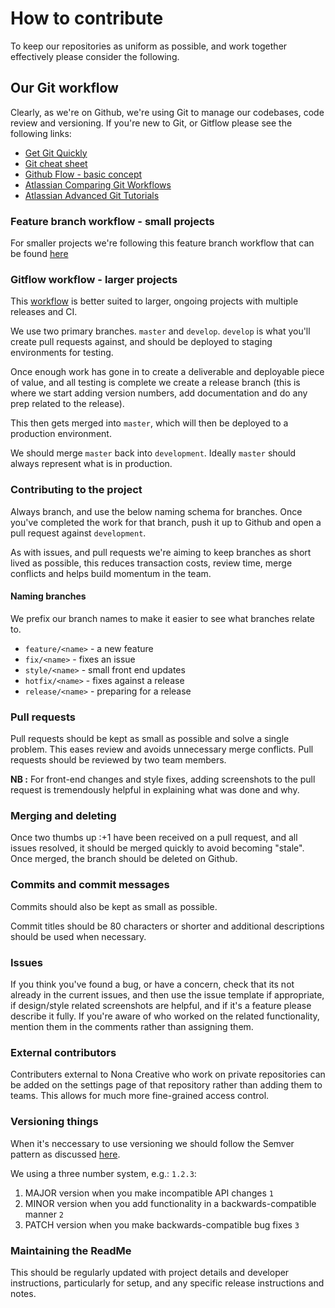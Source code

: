 # How to contribute
To keep our repositories as uniform as possible, and work together effectively please consider the following.

## Our Git workflow

Clearly, as we're on Github, we're using Git to manage our codebases, code review and versioning.  If you're new to Git, or Gitflow please see the following links:

* [Get Git Quickly](https://learnxinyminutes.com/docs/git/)
* [Git cheat sheet](https://training.github.com/kit/downloads/github-git-cheat-sheet.pdf)
* [Github Flow - basic concept](https://guides.github.com/introduction/flow/)
* [Atlassian Comparing Git Workflows](https://www.atlassian.com/git/tutorials/comparing-workflows/)
* [Atlassian Advanced Git Tutorials](https://www.atlassian.com/git/tutorials/advanced-overview/)

### Feature branch workflow - small projects

For smaller projects we're following this feature branch workflow that can be found [here](https://www.atlassian.com/git/tutorials/comparing-workflows/feature-branch-workflow)

### Gitflow workflow - larger projects

This [workflow](https://www.atlassian.com/git/tutorials/comparing-workflows/gitflow-workflow) is better suited to larger, ongoing projects with multiple releases and CI.

We use two primary branches. `master` and `develop`. `develop` is what you'll create pull requests against, and should be deployed to staging environments for testing.

Once enough work has gone in to create a deliverable and deployable piece of value, and all testing is complete we create a release branch (this is where we start adding version numbers, add documentation and do any prep related to the release).

This then gets merged into `master`, which will then be deployed to a production environment.

We should merge `master` back into `development`.  Ideally `master` should always represent what is in production.

### Contributing to the project
Always branch, and use the below naming schema for branches. Once you've completed the work for that branch, push it up to Github and open a pull request against `development`.

As with issues, and pull requests we're aiming to keep branches as short lived as possible, this reduces transaction costs, review time, merge conflicts and helps build momentum in the team.

#### Naming branches
We prefix our branch names to make it easier to see what branches relate to.

* `feature/<name>`  - a new feature
* `fix/<name>` - fixes an issue
* `style/<name>` - small front end updates
* `hotfix/<name>` - fixes against a release
* `release/<name>` - preparing for a release

### Pull requests
Pull requests should be kept as small as possible and solve a single problem. This eases review and avoids unnecessary merge conflicts. Pull requests should be reviewed by two team members.

**NB :** For front-end changes and style fixes, adding screenshots to the pull request is tremendously helpful in explaining what was done and why.

### Merging and deleting
Once two thumbs up :+1 have been received on a pull request, and all issues resolved, it should be merged quickly to avoid becoming "stale". Once merged, the branch should be deleted on Github.

### Commits and commit messages
Commits should also be kept as small as possible.

Commit titles should be 80 characters or shorter and additional descriptions should be used when necessary.

### Issues
If you think you've found a bug, or have a concern, check that its not already in the current issues, and then use the issue template if appropriate, if design/style related screenshots are helpful, and if it's a feature please describe it fully. If you're aware of who worked on the related functionality, mention them in the comments rather than assigning them.

### External contributors
Contributers external to Nona Creative who work on private repositories can be added on the settings page of that repository rather than adding them to teams. This allows for much more fine-grained access control.

### Versioning things
When it's neccessary to use versioning we should follow the Semver pattern as discussed [here](http://semver.org/).

We using a three number system, e.g.: `1.2.3`:

1. MAJOR version when you make incompatible API changes `1`
2. MINOR version when you add functionality in a backwards-compatible manner `2`
3. PATCH version when you make backwards-compatible bug fixes `3`

### Maintaining the ReadMe
This should be regularly updated with project details and developer instructions, particularly for setup, and any specific release instructions and notes.